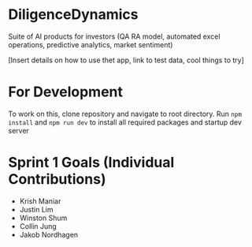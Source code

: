 # DiligenceDynamics
Suite of AI products for investors (QA RA model, automated excel operations, predictive analytics, market sentiment)

[Insert details on how to use thet app, link to test data, cool things to try]

# For Development
To work on this, clone repository and navigate to root directory.
Run `npm install` and `npm run dev` to install all required packages and startup dev server

# Sprint 1 Goals (Individual Contributions)

<ul>
  <li>Krish Maniar</li>
  <li>Justin Lim</li>
  <li>Winston Shum</li>
  <li>Collin Jung</li>
  <li>Jakob Nordhagen</li>
</ul>
